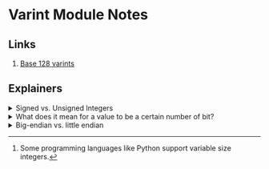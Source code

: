 # Varint Module Notes

## Links

1. [Base 128 varints](https://protobuf.dev/programming-guides/encoding/#varints)

## Explainers

<details>

<summary>Signed vs. Unsigned Integers</summary>

At a simplfied level, we can say that:

- unsigned integers contains the set of [natural numbers](https://en.wikipedia.org/wiki/Natural_number) ($\mathbb{N}$)
- signed integers contains the set of [integers](https://en.wikipedia.org/wiki/Integer) ($\mathbb{Z}$)

Because computers need to work with discrete chunks of data we need to usually[^1] deal with sized integers
so for example a 4-bit unsigned integer (not usually something that is supported) could represent any natural
number from [0, 15]. For example, you would have something like `0101` which would represent 5.

When dealing with *signed* integers, the most significant bit will either be a 0 for positive integers or 1 for
negative integers. So, again if we used a size of 4-bits we could represent any number from [-7, 7]. For example,
if you had something like `1001`, that would be equal to -1.

In real life, the above scheme for signed integers doesn't really work well since you can't use the same
adder circuitry for both unsigned and signed intgers, generally involving a simple gradeschool algorithm,
with carries.

The common scheme used is called [two's complement](https://en.wikipedia.org/wiki/Two%27s_complement) where the
most significant bit in a 4-bit unsigned integer actually corresponds to -8. This is less intuitive to humans
but is much more friendly for the machine. 

[^1]: Some programming languages like Python support variable size integers.

</details>

<details>

<summary>What does it mean for a value to be a certain number of bit?</summary>

- For a lot of higher-level languages like Python and JS, you don't have to think about the size of data types like integers
- In lower-level languages (C/C++, Rust, C#, Java, Go) you do need to think about this becuase of things like overflows/underflows, efficiency, etc.

Example:

Let's say we have a 4-bit integer (unsigned for simplicity) of `1111` (15 in decimal) and we added 1 to it
then we would have an overflow and the result would actually be `0000` (0 in decimal.

So, to make sure that we don't run into issue like this, we need to pick a size for our data that
gives us enough room necessary for our operations.

A real life example of a catastrophic error resulting from an overflow is the [Ariane flight V88](https://en.wikipedia.org/wiki/Ariane_flight_V88).

A more pervasive issue seen in the software engineering is Postgres uses a 32-bit index for the transactions table, so when companies
reach a point where they hit above roughly 4 billion transactions (technically $2^32$) the index overflows back to 0. If the team
hasn't cleaned up the old transactions then this becomes a problem.

</details>

<details>

<summary>Big-endian vs. little endian</summary>

Why can't we just have one byte order?

Some machines use one vs. the other as well as some protocols make use of one vs. the other
so it's always a good idea to keep this in mind to not just simple assume one vs. the other.

For example, Intel machines would encode the value `511` as `ff 01`, but ARM machines would encode
the same value as `01 ff`.

In the Intel example, it is encoded as "little-endian" meaning the most significant byte is at the
right-most place, and the ARM machines encoded it as "big-endian" with the most significant bit
being on the left-most place.

Another example is if you had a TCP port (which is represented as 2 bytes), if you had the value
`01 02` for the port, the value should be 258 (256 + 2), since Big-endian is the dominant
ordering in major networking protocols. But if you received thos raw bytes on an architecture
that uses litte-endian you may need to perform [byte swapping](https://en.wikipedia.org/wiki/Endianness#Byte_swapping).

View more on the Wikipedia entry for [Endianness](https://en.wikipedia.org/wiki/Endianness).

</details>
